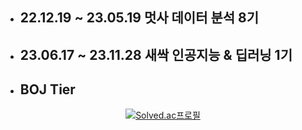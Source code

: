 * 22.12.19 ~ 23.05.19 멋사 데이터 분석 8기
  ---
* 23.06.17 ~ 23.11.28 새싹 인공지능 & 딥러닝 1기
  ---
* BOJ Tier
  ---
<div align=center>

[![Solved.ac프로필](http://mazassumnida.wtf/api/v2/generate_badge?boj=2mook2)](https://solved.ac/2mook2)
<div>
<!---
2mook2/2mook2 is a ✨ special ✨ repository because its `README.md` (this file) appears on your GitHub profile.
You can click the Preview link to take a look at your changes.
--->
